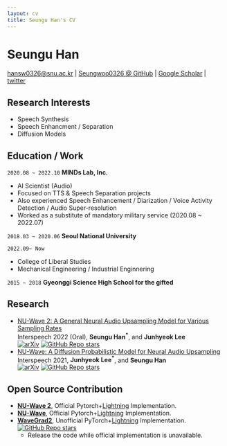 ```yaml
---
layout: cv
title: Seungu Han's CV
---
```

# Seungu Han

<div id="webaddress">
<a href="hansw0326@snu.ac.kr">hansw0326@snu.ac.kr</a>
| <a href="https://github.com/Seungwoo0326">Seungwoo0326 @ GitHub</a>  
  | <a href="https://scholar.google.com/citations?authuser=1&user=GTu0FqkAAAAJ">Google Scholar</a>
    |   <a href="https://twitter.com/Seungu_Han">twitter</a>
</div>

## Research Interests
- Speech Synthesis
- Speech Enhancment / Separation
- Diffusion Models

## Education / Work
`2020.08 ~ 2022.10`
__MINDs Lab, Inc.__
- AI Scientist (Audio)
- Focused on TTS & Speech Separation projects
- Also experienced Speech Enhancement / Diarization / Voice Activity Detection / Audio Super-resolution
- Worked as a substitute of mandatory military service (2020.08 ~ 2022.07)

`2018.03 ~ 2020.06`
__Seoul National University__

`2022.09~ Now`
- College of Liberal Studies
- Mechanical Engineering / Industrial Enginnering

`2015 ~ 2018`
__Gyeonggi Science High School for the gifted__

## Research
- [NU-Wave 2: A General Neural Audio Upsampling Model for Various Sampling Rates](https://arxiv.org/abs/2206.08545) \
Interspeech 2022 (Oral), **<b>Seungu Han<sup>*</sup></b>**, and <b>Junhyeok Lee</b> \
[![arXiv](https://img.shields.io/badge/arXiv-2206.08545-brightgreen.svg?style=flat-square)](https://arxiv.org/abs/2206.08545) [![GitHub Repo stars](https://img.shields.io/github/stars/mindslab-ai/nuwave2?color=yellow&label=Stars&logo=github&style=flat-square)](https://github.com/mindslab-ai/nuwave2)
- [NU-Wave: A Diffusion Probabilistic Model for Neural Audio Upsampling](https://arxiv.org/abs/2104.02321) \
Interspeech 2021, <b>Junhyeok Lee<sup>*</sup></b>, and **<b>Seungu Han</b>** \
[![arXiv](https://img.shields.io/badge/arXiv-2104.02321-brightgreen.svg?style=flat-square)](https://arxiv.org/abs/2104.02321) [![GitHub Repo stars](https://img.shields.io/github/stars/mindslab-ai/nuwave?color=yellow&label=Stars&logo=github&style=flat-square)](https://github.com/mindslab-ai/nuwave)

## Open Source Contribution
- **[NU-Wave 2](https://arxiv.org/abs/2206.08545)**, Official Pytorch+[Lightning](https://github.com/PyTorchLightning/pytorch-lightning) Implementation.
- **[NU-Wave](https://arxiv.org/abs/2104.02321)**, Official Pytorch+[Lightning](https://github.com/PyTorchLightning/pytorch-lightning) Implementation.
- **[WaveGrad2](https://arxiv.org/abs/2106.09660)**, Unofficial PyTorch+[Lightning](https://github.com/PyTorchLightning/pytorch-lightning) Implementation.\
[![GitHub Repo stars](https://img.shields.io/github/stars/mindslab-ai/wavegrad2?color=yellow&label=Stars&logo=github&style=flat-square)](https://github.com/mindslab-ai/wavegrad2)
    - Release the code while official implementation is unavailable.

